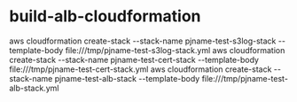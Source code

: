 # build-alb-cloudformation


aws cloudformation create-stack --stack-name pjname-test-s3log-stack --template-body file:///tmp/pjname-test-s3log-stack.yml
aws cloudformation create-stack --stack-name pjname-test-cert-stack --template-body file:///tmp/pjname-test-cert-stack.yml 
aws cloudformation create-stack --stack-name pjname-test-alb-stack --template-body file:///tmp/pjname-test-alb-stack.yml 
